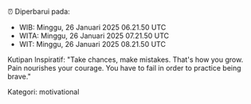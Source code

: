 ⏰ Diperbarui pada:
- WIB: Minggu, 26 Januari 2025 06.21.50 UTC
- WITA: Minggu, 26 Januari 2025 07.21.50 UTC
- WIT: Minggu, 26 Januari 2025 08.21.50 UTC

Kutipan Inspiratif:
"Take chances, make mistakes. That's how you grow. Pain nourishes your courage. You have to fail in order to practice being brave."


Kategori: motivational

